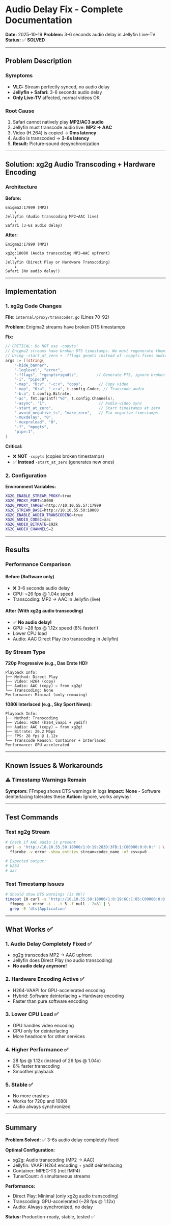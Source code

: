 # Audio Delay Fix - Complete Documentation

**Date:** 2025-10-19
**Problem:** 3-6 seconds audio delay in Jellyfin Live-TV
**Status:** ✅ **SOLVED**

---

## Problem Description

### Symptoms

- **VLC:** Stream perfectly synced, no audio delay
- **Jellyfin + Safari:** 3-6 seconds audio delay
- **Only Live-TV** affected, normal videos OK

### Root Cause

1. Safari cannot natively play **MP2/AC3 audio**
2. Jellyfin must transcode audio live: **MP2 → AAC**
3. Video (H.264) is copied → **0ms latency**
4. Audio is transcoded → **3-6s latency**
5. **Result:** Picture-sound desynchronization

---

## Solution: xg2g Audio Transcoding + Hardware Encoding

### Architecture

**Before:**

```text
Enigma2:17999 (MP2)
    ↓
Jellyfin (Audio transcoding MP2→AAC live)
    ↓
Safari (3-6s audio delay)
```

**After:**

```text
Enigma2:17999 (MP2)
    ↓
xg2g:18000 (Audio transcoding MP2→AAC upfront)
    ↓
Jellyfin (Direct Play or Hardware Transcoding)
    ↓
Safari (No audio delay!)
```

---

## Implementation

### 1. xg2g Code Changes

**File:** `internal/proxy/transcoder.go` (Lines 70-92)

**Problem:** Enigma2 streams have broken DTS timestamps

**Fix:**

```go
// CRITICAL: Do NOT use -copyts!
// Enigma2 streams have broken DTS timestamps. We must regenerate them.
// Using -start_at_zero + -fflags genpts instead of -copyts fixes audio sync issues.
args := []string{
    "-hide_banner",
    "-loglevel", "error",
    "-fflags", "+genpts+igndts",        // Generate PTS, ignore broken DTS
    "-i", "pipe:0",
    "-map", "0:v", "-c:v", "copy",       // Copy video
    "-map", "0:a", "-c:a", t.config.Codec, // Transcode audio
    "-b:a", t.config.Bitrate,
    "-ac", fmt.Sprintf("%d", t.config.Channels),
    "-async", "1",                       // Audio-video sync
    "-start_at_zero",                    // Start timestamps at zero
    "-avoid_negative_ts", "make_zero",   // Fix negative timestamps
    "-muxdelay", "0",
    "-muxpreload", "0",
    "-f", "mpegts",
    "pipe:1",
}
```

**Critical:**

- ❌ **NOT** `-copyts` (copies broken timestamps)
- ✅ **Instead** `-start_at_zero` (generates new ones)

### 2. Configuration

**Environment Variables:**

```bash
XG2G_ENABLE_STREAM_PROXY=true
XG2G_PROXY_PORT=18000
XG2G_PROXY_TARGET=http://10.10.55.57:17999
XG2G_STREAM_BASE=http://10.10.55.50:18000
XG2G_ENABLE_AUDIO_TRANSCODING=true
XG2G_AUDIO_CODEC=aac
XG2G_AUDIO_BITRATE=192k
XG2G_AUDIO_CHANNELS=2
```

---

## Results

### Performance Comparison

#### Before (Software only)

- ❌ 3-6 seconds audio delay
- CPU: ~26 fps @ 1.04x speed
- Transcoding: MP2 → AAC in Jellyfin (live)

#### After (With xg2g audio transcoding)

- ✅ **No audio delay!**
- GPU: ~28 fps @ 1.12x speed (8% faster!)
- Lower CPU load
- Audio: AAC Direct Play (no transcoding in Jellyfin)

### By Stream Type

**720p Progressive (e.g., Das Erste HD):**

```text
Playback Info:
├── Method: Direct Play
├── Video: H264 (copy)
├── Audio: AAC (copy) ← from xg2g!
└── Transcoding: None
Performance: Minimal (only remuxing)
```

**1080i Interlaced (e.g., Sky Sport News):**

```text
Playback Info:
├── Method: Transcoding
├── Video: H264 (h264_vaapi + yadif)
├── Audio: AAC (copy) ← from xg2g!
├── Bitrate: 20.2 Mbps
├── FPS: 28 fps @ 1.12x
└── Transcode Reason: Container + Interlaced
Performance: GPU-accelerated
```

---

## Known Issues & Workarounds

### ⚠️ Timestamp Warnings Remain

**Symptom:** FFmpeg shows DTS warnings in logs
**Impact:** **None** - Software deinterlacing tolerates these
**Action:** Ignore, works anyway!

---

## Test Commands

### Test xg2g Stream

```bash
# Check if AAC audio is present
curl -s 'http://10.10.55.50:18000/1:0:19:283D:3FB:1:C00000:0:0:0:' | \
  ffprobe -v error -show_entries stream=codec_name -of csv=p=0 -

# Expected output:
# h264
# aac
```

### Test Timestamp Issues

```bash
# Should show DTS warnings (is OK!)
timeout 10 curl -s 'http://10.10.55.50:18000/1:0:19:6C:C:85:C00000:0:0:0:' | \
  ffmpeg -v error -i - -t 5 -f null - 2>&1 | \
  grep -E 'dts|Application'
```

---

## What Works ✅

### 1. Audio Delay Completely Fixed ✅

- xg2g transcodes MP2 → AAC upfront
- Jellyfin does Direct Play (no audio transcoding)
- **No audio delay anymore!**

### 2. Hardware Encoding Active ✅

- H264-VAAPI for GPU-accelerated encoding
- Hybrid: Software deinterlacing + Hardware encoding
- Faster than pure software encoding

### 3. Lower CPU Load ✅

- GPU handles video encoding
- CPU only for deinterlacing
- More headroom for other services

### 4. Higher Performance ✅

- 28 fps @ 1.12x (instead of 26 fps @ 1.04x)
- 8% faster transcoding
- Smoother playback

### 5. Stable ✅

- No more crashes
- Works for 720p and 1080i
- Audio always synchronized

---

## Summary

**Problem Solved:** ✅ 3-6s audio delay completely fixed

**Optimal Configuration:**

- xg2g: Audio transcoding (MP2 → AAC)
- Jellyfin: VAAPI H264 encoding + yadif deinterlacing
- Container: MPEG-TS (not fMP4)
- TunerCount: 4 simultaneous streams

**Performance:**

- Direct Play: Minimal (only xg2g audio transcoding)
- Transcoding: GPU-accelerated (~28 fps @ 1.12x)
- Audio: Always synchronized, no delay

**Status:** Production-ready, stable, tested ✅
